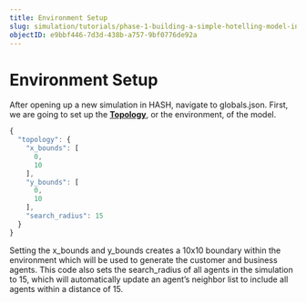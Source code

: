 ```yaml
---
title: Environment Setup
slug: simulation/tutorials/phase-1-building-a-simple-hotelling-model-in-2d/set-up-environment
objectID: e9bbf446-7d3d-438b-a757-9bf0776de92a
---
```


# Environment Setup

After opening up a new simulation in HASH, navigate to globals.json. First, we are going to set up the [**Topology**](/docs/simulation/configuration/topology), or the environment, of the model.

<Tabs>
<Tab title="globals.json" >

```javascript
{
  "topology": {
    "x_bounds": [
      0,
      10
    ],
    "y_bounds": [
      0,
      10
    ],
    "search_radius": 15
  }
}
```
</Tab>
</Tabs>

Setting the x_bounds and y_bounds creates a 10x10 boundary within the environment which will be used to generate the customer and business agents. This code also sets the search_radius of all agents in the simulation to 15, which will automatically update an agent’s neighbor list to include all agents within a distance of 15.

